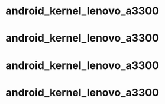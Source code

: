 # android_kernel_lenovo_a3300
# android_kernel_lenovo_a3300
# android_kernel_lenovo_a3300
# android_kernel_lenovo_a3300
